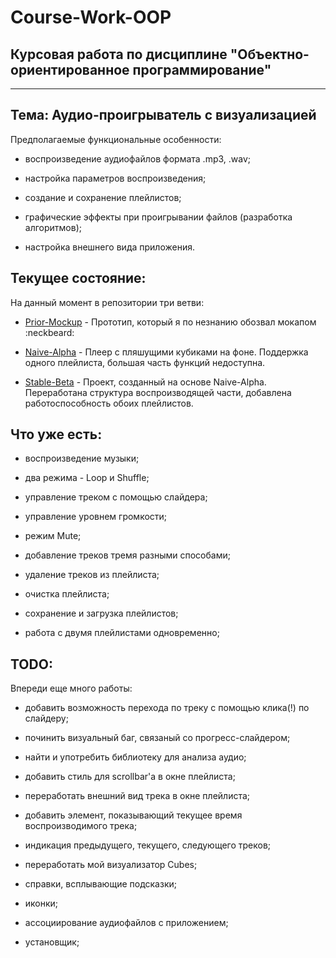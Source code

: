 Course-Work-OOP
======
Курсовая работа по дисциплине "Объектно-ориентированное программирование"
------

***

## Тема: Аудио-проигрыватель с визуализацией

Предполагаемые функциональные особенности: 

*	воспроизведение аудиофайлов формата .mp3, .wav;

*	настройка параметров воспроизведения;

*	создание и сохранение плейлистов;

*	графические эффекты при проигрывании файлов (разработка алгоритмов);

*	настройка внешнего вида приложения.

## Текущее состояние:

На данный момент в репозитории три ветви:

* [Prior-Mockup](https://github.com/GitStearis/Course-Work-OOP/tree/Prior-Mockup) - Прототип, который я по незнанию обозвал мокапом :neckbeard:

* [Naive-Alpha](https://github.com/GitStearis/Course-Work-OOP/tree/Naive-Alpha) - Плеер с пляшущими кубиками на фоне. Поддержка одного плейлиста, большая часть функций недоступна. 

* [Stable-Beta](https://github.com/GitStearis/Course-Work-OOP/tree/Stable-Beta) - Проект, созданный на основе Naive-Alpha. Переработана структура воспроизводящей части, добавлена работоспособность обоих плейлистов.

## Что уже есть:

* воспроизведение музыки;

* два режима - Loop и Shuffle;

* управление треком с помощью слайдера;

* управление уровнем громкости;

* режим Mute;

* добавление треков тремя разными способами;

* удаление треков из плейлиста;

* очистка плейлиста;

* сохранение и загрузка плейлистов;

* работа с двумя плейлистами одновременно;

## TODO:

Впереди еще много работы:

* добавить возможность перехода по треку с помощью клика(!) по слайдеру;

* починить визуальный баг, связаный со прогресс-слайдером;

* найти и употребить библиотеку для анализа аудио;

* добавить стиль для scrollbar'a в окне плейлиста;

* переработать внешний вид трека в окне плейлиста;

* добавить элемент, показывающий текущее время воспроизводимого трека;

* индикация предыдущего, текущего, следующего треков;

* переработать мой визуализатор Cubes;

* справки, всплывающие подсказки;

* иконки;

* ассоциирование аудиофайлов с приложением;

* установщик;

